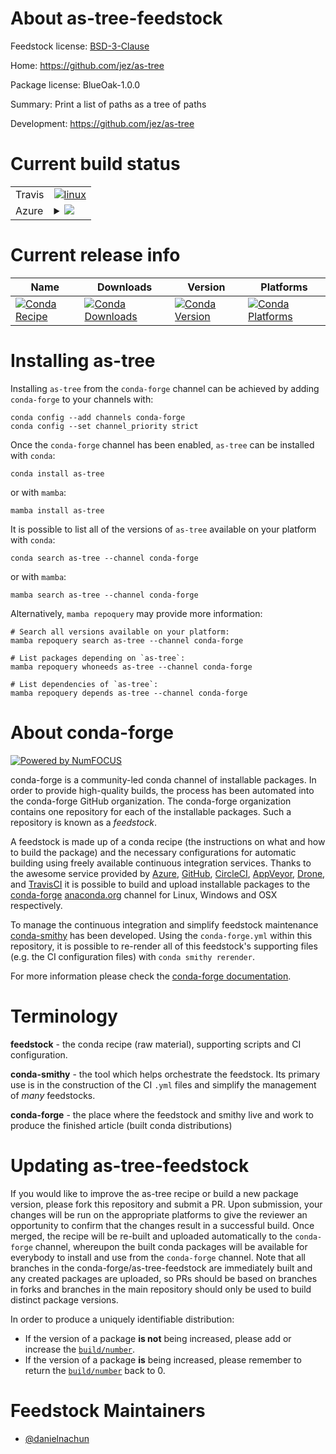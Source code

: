 About as-tree-feedstock
=======================

Feedstock license: [BSD-3-Clause](https://github.com/conda-forge/as-tree-feedstock/blob/main/LICENSE.txt)

Home: https://github.com/jez/as-tree

Package license: BlueOak-1.0.0

Summary: Print a list of paths as a tree of paths

Development: https://github.com/jez/as-tree

Current build status
====================


<table><tr>
    <td>Travis</td>
    <td>
      <a href="https://app.travis-ci.com/conda-forge/as-tree-feedstock">
        <img alt="linux" src="https://img.shields.io/travis/com/conda-forge/as-tree-feedstock/main.svg?label=Linux">
      </a>
    </td>
  </tr>
    
  <tr>
    <td>Azure</td>
    <td>
      <details>
        <summary>
          <a href="https://dev.azure.com/conda-forge/feedstock-builds/_build/latest?definitionId=20591&branchName=main">
            <img src="https://dev.azure.com/conda-forge/feedstock-builds/_apis/build/status/as-tree-feedstock?branchName=main">
          </a>
        </summary>
        <table>
          <thead><tr><th>Variant</th><th>Status</th></tr></thead>
          <tbody><tr>
              <td>linux_64</td>
              <td>
                <a href="https://dev.azure.com/conda-forge/feedstock-builds/_build/latest?definitionId=20591&branchName=main">
                  <img src="https://dev.azure.com/conda-forge/feedstock-builds/_apis/build/status/as-tree-feedstock?branchName=main&jobName=linux&configuration=linux%20linux_64_" alt="variant">
                </a>
              </td>
            </tr><tr>
              <td>linux_aarch64</td>
              <td>
                <a href="https://dev.azure.com/conda-forge/feedstock-builds/_build/latest?definitionId=20591&branchName=main">
                  <img src="https://dev.azure.com/conda-forge/feedstock-builds/_apis/build/status/as-tree-feedstock?branchName=main&jobName=linux&configuration=linux%20linux_aarch64_" alt="variant">
                </a>
              </td>
            </tr><tr>
              <td>linux_ppc64le</td>
              <td>
                <a href="https://dev.azure.com/conda-forge/feedstock-builds/_build/latest?definitionId=20591&branchName=main">
                  <img src="https://dev.azure.com/conda-forge/feedstock-builds/_apis/build/status/as-tree-feedstock?branchName=main&jobName=linux&configuration=linux%20linux_ppc64le_" alt="variant">
                </a>
              </td>
            </tr><tr>
              <td>osx_64</td>
              <td>
                <a href="https://dev.azure.com/conda-forge/feedstock-builds/_build/latest?definitionId=20591&branchName=main">
                  <img src="https://dev.azure.com/conda-forge/feedstock-builds/_apis/build/status/as-tree-feedstock?branchName=main&jobName=osx&configuration=osx%20osx_64_" alt="variant">
                </a>
              </td>
            </tr><tr>
              <td>osx_arm64</td>
              <td>
                <a href="https://dev.azure.com/conda-forge/feedstock-builds/_build/latest?definitionId=20591&branchName=main">
                  <img src="https://dev.azure.com/conda-forge/feedstock-builds/_apis/build/status/as-tree-feedstock?branchName=main&jobName=osx&configuration=osx%20osx_arm64_" alt="variant">
                </a>
              </td>
            </tr><tr>
              <td>win_64</td>
              <td>
                <a href="https://dev.azure.com/conda-forge/feedstock-builds/_build/latest?definitionId=20591&branchName=main">
                  <img src="https://dev.azure.com/conda-forge/feedstock-builds/_apis/build/status/as-tree-feedstock?branchName=main&jobName=win&configuration=win%20win_64_" alt="variant">
                </a>
              </td>
            </tr>
          </tbody>
        </table>
      </details>
    </td>
  </tr>
</table>

Current release info
====================

| Name | Downloads | Version | Platforms |
| --- | --- | --- | --- |
| [![Conda Recipe](https://img.shields.io/badge/recipe-as--tree-green.svg)](https://anaconda.org/conda-forge/as-tree) | [![Conda Downloads](https://img.shields.io/conda/dn/conda-forge/as-tree.svg)](https://anaconda.org/conda-forge/as-tree) | [![Conda Version](https://img.shields.io/conda/vn/conda-forge/as-tree.svg)](https://anaconda.org/conda-forge/as-tree) | [![Conda Platforms](https://img.shields.io/conda/pn/conda-forge/as-tree.svg)](https://anaconda.org/conda-forge/as-tree) |

Installing as-tree
==================

Installing `as-tree` from the `conda-forge` channel can be achieved by adding `conda-forge` to your channels with:

```
conda config --add channels conda-forge
conda config --set channel_priority strict
```

Once the `conda-forge` channel has been enabled, `as-tree` can be installed with `conda`:

```
conda install as-tree
```

or with `mamba`:

```
mamba install as-tree
```

It is possible to list all of the versions of `as-tree` available on your platform with `conda`:

```
conda search as-tree --channel conda-forge
```

or with `mamba`:

```
mamba search as-tree --channel conda-forge
```

Alternatively, `mamba repoquery` may provide more information:

```
# Search all versions available on your platform:
mamba repoquery search as-tree --channel conda-forge

# List packages depending on `as-tree`:
mamba repoquery whoneeds as-tree --channel conda-forge

# List dependencies of `as-tree`:
mamba repoquery depends as-tree --channel conda-forge
```


About conda-forge
=================

[![Powered by
NumFOCUS](https://img.shields.io/badge/powered%20by-NumFOCUS-orange.svg?style=flat&colorA=E1523D&colorB=007D8A)](https://numfocus.org)

conda-forge is a community-led conda channel of installable packages.
In order to provide high-quality builds, the process has been automated into the
conda-forge GitHub organization. The conda-forge organization contains one repository
for each of the installable packages. Such a repository is known as a *feedstock*.

A feedstock is made up of a conda recipe (the instructions on what and how to build
the package) and the necessary configurations for automatic building using freely
available continuous integration services. Thanks to the awesome service provided by
[Azure](https://azure.microsoft.com/en-us/services/devops/), [GitHub](https://github.com/),
[CircleCI](https://circleci.com/), [AppVeyor](https://www.appveyor.com/),
[Drone](https://cloud.drone.io/welcome), and [TravisCI](https://travis-ci.com/)
it is possible to build and upload installable packages to the
[conda-forge](https://anaconda.org/conda-forge) [anaconda.org](https://anaconda.org/)
channel for Linux, Windows and OSX respectively.

To manage the continuous integration and simplify feedstock maintenance
[conda-smithy](https://github.com/conda-forge/conda-smithy) has been developed.
Using the ``conda-forge.yml`` within this repository, it is possible to re-render all of
this feedstock's supporting files (e.g. the CI configuration files) with ``conda smithy rerender``.

For more information please check the [conda-forge documentation](https://conda-forge.org/docs/).

Terminology
===========

**feedstock** - the conda recipe (raw material), supporting scripts and CI configuration.

**conda-smithy** - the tool which helps orchestrate the feedstock.
                   Its primary use is in the construction of the CI ``.yml`` files
                   and simplify the management of *many* feedstocks.

**conda-forge** - the place where the feedstock and smithy live and work to
                  produce the finished article (built conda distributions)


Updating as-tree-feedstock
==========================

If you would like to improve the as-tree recipe or build a new
package version, please fork this repository and submit a PR. Upon submission,
your changes will be run on the appropriate platforms to give the reviewer an
opportunity to confirm that the changes result in a successful build. Once
merged, the recipe will be re-built and uploaded automatically to the
`conda-forge` channel, whereupon the built conda packages will be available for
everybody to install and use from the `conda-forge` channel.
Note that all branches in the conda-forge/as-tree-feedstock are
immediately built and any created packages are uploaded, so PRs should be based
on branches in forks and branches in the main repository should only be used to
build distinct package versions.

In order to produce a uniquely identifiable distribution:
 * If the version of a package **is not** being increased, please add or increase
   the [``build/number``](https://docs.conda.io/projects/conda-build/en/latest/resources/define-metadata.html#build-number-and-string).
 * If the version of a package **is** being increased, please remember to return
   the [``build/number``](https://docs.conda.io/projects/conda-build/en/latest/resources/define-metadata.html#build-number-and-string)
   back to 0.

Feedstock Maintainers
=====================

* [@danielnachun](https://github.com/danielnachun/)

